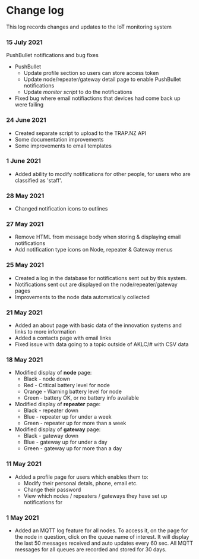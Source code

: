# Change log
This log records changes and updates to the IoT monitoring system
### 15 July 2021
PushBullet notifications and bug fixes
* PushBullet
  * Update profile section so users can store access token
  * Update node/repeater/gateway detail page to enable PushBullet notifications
  * Update *monitor script* to do the notifications
* Fixed bug where email notifiactions that devices had come back up were failing

### 24 June 2021
* Created separate script to upload to the TRAP.NZ API
* Some documentation improvements
* Some improvements to email templates

### 1 June 2021
* Added ability to modify notifications for other people, for users who are classified as 'staff'.

### 28 May 2021
* Changed notification icons to outlines

### 27 May 2021
* Remove HTML from message body when storing & displaying email notifications
* Add notification type icons on Node, repeater & Gateway menus

### 25 May 2021
* Created a log in the database for notifications sent out by this system.
* Notifications sent out are displayed on the node/repeater/gateway pages
* Improvements to the node data automatically collected

### 21 May 2021
* Added an about page with basic data of the innovation systems and links to more information
* Added a contacts page with email links
* Fixed issue with data going to a topic outside of AKLC/# with CSV data

### 18 May 2021
* Modified display of **node** page:
  - Black - node down
  - Red - Critical battery level for node
  - Orange - Warning battery level for node
  - Green - battery OK, or no battery info available
* Modified display of **repeater** page:
  - Black - repeater down
  - Blue - repeater up for under a week
  - Green - repeater up for more than a week
* Modified display of **gateway** page:
  - Black - gateway down
  - Blue - gateway up for under a day
  - Green - gateway up for more than a day

### 11 May 2021
* Added a profile page for users which enables them to:
  - Modify their personal detals, phone, email etc.
  - Change their password
  - View which nodes / repeaters / gateways they have set up notifications for

### 1 May 2021
* Added an MQTT log feature for all nodes. To access it, on the page for the node in question, click on the queue name of interest. It will display the last 50 messages received and auto updates every 60 sec. All MQTT messages for all queues are recorded and stored for 30 days.

